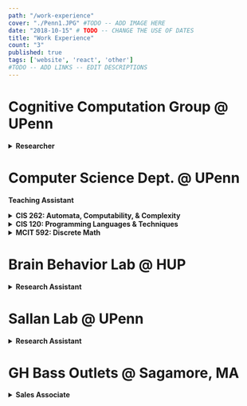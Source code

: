 ```yaml
---
path: "/work-experience"
cover: "./Penn1.JPG" #TODO -- ADD IMAGE HERE
date: "2018-10-15" # TODO -- CHANGE THE USE OF DATES
title: "Work Experience"
count: "3"
published: true
tags: ['website', 'react', 'other']
#TODO -- ADD LINKS -- EDIT DESCRIPTIONS
---
```

# Cognitive Computation Group @ UPenn
<details>
  <summary><b>Researcher</b></summary>

*February 2019 - Present*
The Cognitive Computation Group (CogComp) is one of the foremost research groups in the field of Natural Language Processing (NLP) run by Professor Dan Roth.

NLP is a branch of machine learning that combines linguistics with computer science to teach machines how to do tasks such as machine translation, information extraction, document summarization, and question answering (think Google search, chatbots, and recommendation systems).

I have been working as a researcher in this lab for nearly two years, both as a paid researcher and for academic credit through independent study. For more info about my research projects, please check out the Projects tab.
  
</details>

# Computer Science Dept. @ UPenn
**Teaching Assistant**
<details>
  <summary><b>CIS 262: Automata, Computability, & Complexity</b></summary>

*August 2020 - December 2020*
CIS 262 is an intermediate-level, proof-based computing theory course, which focuses on computation theory. It is the most abstract core requirement for CS students. As a TA, I hold weekly office hours, grade assignments, and answer questions on Piazza, an online class message board.
  
</details>

<details>
  <summary><b>CIS 120: Programming Languages & Techniques</b></summary>

*August 2019 - December 2019*
CIS 120 is an introductory programming techniques course that is required for all CS majors at Penn. It teaches programming in Java and OCaml.

I taught a weekly, hour-long recitation class, and I held two hours of office hours per week to provide help with homework and general computer science concepts.

I graded assignments, performed code reviews where I met individually with students to discuss the code in their homework assignments. I proctored and graded exams. I served on a committee dedicated to answering questions from students on Piazza, where we fielded thousands of questions throughout the semester.
  
</details>

<details>
  <summary><b>MCIT 592: Discrete Math</b></summary>

*August 2019 - December 2019*
MCIT 592 is an online, proof-based discrete math course designed for computer science Master's students who did not major in CS as undergraduates. I served as a grader for this course and as a resource to CS students, and was offered a head TA position.
  
</details>


# Brain Behavior Lab @ HUP
<details>
  <summary><b>Research Assistant</b></summary>

*August 2018 - December 2018*
I assisted the database programmer with improving the database interface for the research lab.
  
</details>


# Sallan Lab @ UPenn
<details>
  <summary><b>Research Assistant</b></summary>

*May 2018 - August 2018*
I helped construct a reliable fossil fish database to be used for future research analysis in the field of paleobiology.
  
</details>

# GH Bass Outlets @ Sagamore, MA
<details>
  <summary><b>Sales Associate</b></summary>

*September 2016 - August 2017*
I worked the register and the sales floor, stocked merchandise, and provided customer service.
  
</details>